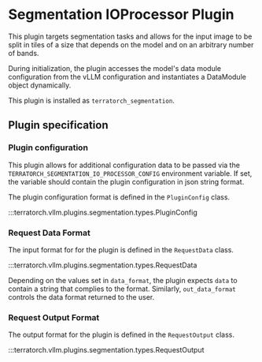 # Segmentation IOProcessor Plugin

This plugin targets segmentation tasks and allows for the input image to be split in tiles of a size that depends on the model and on an arbitrary number of bands.

During initialization, the plugin accesses the model's data module configuration from the vLLM configuration and instantiates a DataModule object dynamically.

This plugin is installed as `terratorch_segmentation`.

## Plugin specification 
### Plugin configuration

This plugin allows for additional configuration data to be passed via the `TERRATORCH_SEGMENTATION_IO_PROCESSOR_CONFIG` environment variable. If set, the variable should contain the plugin configuration in json string format. 

The plugin configuration format is defined in the `PluginConfig` class.

:::terratorch.vllm.plugins.segmentation.types.PluginConfig

### Request Data Format
The input format for for the plugin is defined in the `RequestData` class.

:::terratorch.vllm.plugins.segmentation.types.RequestData


Depending on the values set in `data_format`, the plugin expects `data` to contain a string that complies to the format. Similarly, `out_data_format` controls the data format returned to the user.

### Request Output Format

The output format for the plugin is defined in the `RequestOutput` class.

:::terratorch.vllm.plugins.segmentation.types.RequestOutput
